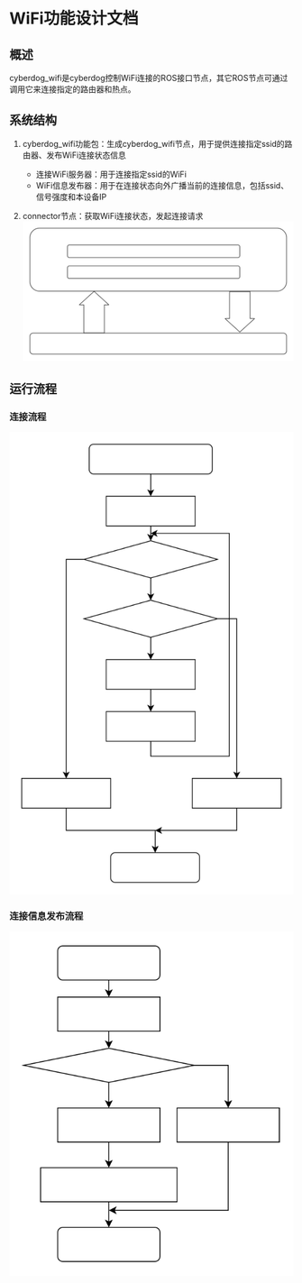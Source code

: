 # WiFi功能设计文档

## 概述

cyberdog_wifi是cyberdog控制WiFi连接的ROS接口节点，其它ROS节点可通过调用它来连接指定的路由器和热点。

## 系统结构

1. cyberdog_wifi功能包：生成cyberdog_wifi节点，用于提供连接指定ssid的路由器、发布WiFi连接状态信息
    - 连接WiFi服务器：用于连接指定ssid的WiFi
    - WiFi信息发布器：用于在连接状态向外广播当前的连接信息，包括ssid、信号强度和本设备IP

1. connector节点：获取WiFi连接状态，发起连接请求  
![structure](./image/cyberdog_wifi/cyberdog_wifi_cn_structure.svg)
## 运行流程

### 连接流程
![connect](./image/cyberdog_wifi/cyberdog_wifi_request_cn.svg)
### 连接信息发布流程
![info](./image/cyberdog_wifi/cyberdog_wifi_info_cn.svg)